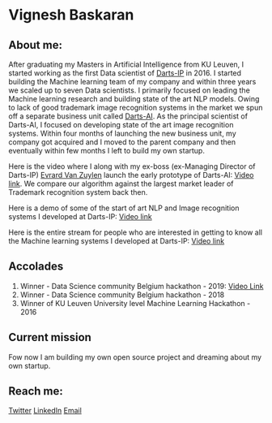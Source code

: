 # Vignesh Baskaran

## About me:
After graduating my Masters in Artificial Intelligence from KU Leuven, I started working as the first Data scientist of [Darts-IP](https://clarivate.com/darts-ip) in 2016. I started building the Machine learning team of my company and within three years we scaled up to seven Data scientists. I primarily focused on leading the Machine learning research and building state of the art NLP models. Owing to lack of good trademark image recognition systems in the market we spun off a separate business unit called [Darts-AI](https://darts.ai/). As the principal scientist of Darts-AI, I focused on developing state of the art image recognition systems. Within four months of launching the new business unit, my company got acquired and I moved to the parent company and then eventually within few months I left to build my own startup.

Here is the video where I along with my ex-boss (ex-Managing Director of Darts-IP) [Evrard Van Zuylen](https://www.linkedin.com/in/evrard-van-zuylen-081132/) launch the early prototype of Darts-AI: [Video link](https://youtu.be/FQ_Y1xnscPg?t=4412). We compare our algorithm against the largest market leader of Trademark recognition system back then.

Here is a demo of some of the start of art NLP and Image recognition systems I developed at Darts-IP: [Video link](https://youtu.be/FQ_Y1xnscPg?t=4163)

Here is the entire stream for people who are interested in getting to know all the Machine learning systems I developed at Darts-IP: [Video link](https://youtu.be/FQ_Y1xnscPg?t=3262)

## Accolades
1. Winner - Data Science community Belgium hackathon - 2019: [Video Link](https://youtu.be/WtNZ-55v0Ss)
2. Winner - Data Science community Belgium hackathon - 2018
3. Winner of KU Leuven University level Machine Learning Hackathon - 2016


## Current mission
Fow now I am building my own open source project and dreaming about my own startup. 

## Reach me:
[Twitter](https://twitter.com/tweetvbaskaran)
[LinkedIn](https://www.linkedin.com/in/vigneshbaskaran0123/)
[Email](vignesh.sbaskaran@gmail.com)
